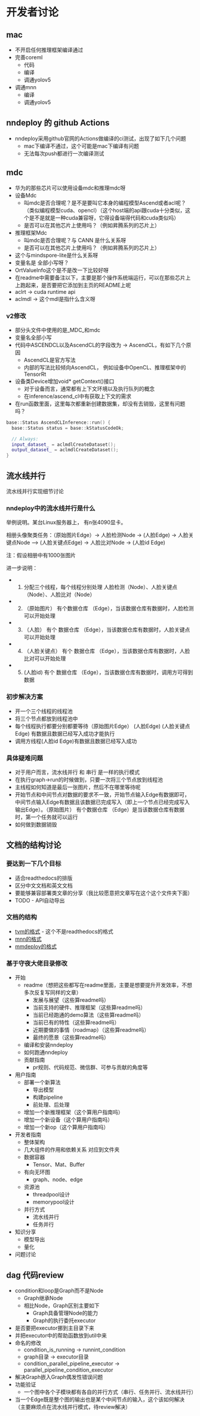 # 开发者讨论

## mac
+ 不开启任何推理框架编译通过
+ 完善coreml
  + 代码
  + 编译
  + 调通yolov5
+ 调通mnn
  + 编译
  + 调通yolov5

## nndeploy 的 github Actions
+ nndeploy采用github官网的Actions做编译的ci测试，出现了如下几个问题
  + mac下编译不通过，这个可能是mac下编译有问题
  + 无法每次push都进行一次编译测试

## mdc
+ 华为的那些芯片可以使用设备mdc和推理mdc呀
+ 设备Mdc
  + 叫mdc是否合理呢？是不是要叫它本身的编程模型Ascend或者acl呢？（类似编程模型cuda、opencl）（这个host端的api跟cuda十分类似，这个是不是就是一种cuda兼容呀，它得设备端得代码和cuda类似吗）
  + 是否可以在其他芯片上使用吗？（例如昇腾系列的芯片上）
+ 推理框架Mdc
  + 叫mdc是否合理呢？与 CANN 是什么关系呀
  + 是否可以在其他芯片上使用吗？（例如昇腾系列的芯片上）
+ 这个与mindspore-lite是什么关系呀
+ 变量名是 全部小写呀？
+ OrtValueInfo这个是不是改一下比较好呀
+ 在readme中需要备注以下，主要是那个操作系统端运行，可以在那些芯片上上跑起来，是否要把它添加到主页的README上呢
+ aclrt -> cuda runtime api
+ aclmdl -> 这个mdl是指什么含义呀

### v2修改
+ 部分头文件中使用的是_MDC_和mdc
+ 变量名全部小写
+ 代码中ASCENDCL以及AscendCL的字段改为 -> AscendCL，有如下几个原因
  + AscendCL是官方写法
  + 内部的写法比较倾向AscendCL， 例如设备中OpenCL、推理框架中的TensorRt
+ 设备类Device增加void* getContext()接口
  + 对于设备而言，通常都有上下文环境以及执行队列的概念
  + 在inference/ascend_cl中有获取上下文的需求
+ 在run函数里面，这里每次都重新创建数据集，却没有去销毁，这里有问题吗？
```c++
base::Status AscendCLInference::run() {
  base::Status status = base::kStatusCodeOk;

  // Always: 
  input_dataset_ = aclmdlCreateDataset();
  output_dataset_ = aclmdlCreateDataset();
}
```

## 流水线并行

流水线并行实现细节讨论

### nndeploy中的流水线并行是什么

举例说明。某台Linux服务器上， 有n张4090显卡。

相册头像聚类任务：（原始图片Edge）-> 人脸检测Node -> (人脸Edge) -> 人脸关键点Node —> (人脸关键点Edge) -> 人脸比对Node -> (人脸id Edge)

注：假设相册中有1000张图片

进一步说明：

+ 1. 分配三个线程，每个线程分别处理 人脸检测（Node）、人脸关键点（Node）、人脸比对（Node）
+ 2. （原始图片） 有个数据仓库 （Edge），当该数据仓库有数据时，人脸检测可以开始处理
+ 3. （人脸） 有个 数据仓库 （Edge），当该数据仓库有数据时，人脸关键点可以开始处理
+ 4. （人脸关键点） 有个 数据仓库 （Edge），当该数据仓库有数据时，人脸比对可以开始处理
+ 5. (人脸id) 有个 数据仓库 （Edge），当该数据仓库有数据时，调用方可得到数据


### 初步解决方案

+ 开一个三个线程的线程池
+ 将三个节点都放到线程池中
+ 每个线程执行都要分别都要等待（原始图片Edge） (人脸Edge) (人脸关键点Edge) 有数据且数据已经写入成功才能执行
+ 调用方线程(人脸id Edge)有数据且数据已经写入成功

### 具体疑难问题
+ 对于用户而言，流水线并行 和 串行 是一样的执行模式
+ 在执行graph->run的时候做到，只要一次将三个节点放到线程池
+ 主线程如何知道是最后一张图片，然后不在哪里等待呢
+ 开始节点和中间节点对数据的要求不一致，开始节点输入Edge有数据即可，中间节点输入Edge有数据且该数据已完成写入（即上一个节点已经完成写入输出Edge）。（原始图片） 有个数据仓库 （Edge）是当该数据仓库有数据时，第一个任务就可以运行
+ 如何做到数据销毁

## 文档的结构讨论
### 要达到一下几个目标
+ 适合readthedocs的排版
+ 区分中文文档和英文文档
+ 要能够兼容部署类文章的分享（我比较愿意把文章写在这个这个文件夹下面）
+ TODO - API自动导出

### 文档的结构
+ [tvm的格式](https://tvm.apache.org/docs/) - 这个不是readthedocs的格式
+ [mnn的格式](https://mnn-docs.readthedocs.io/en/latest/index.html)
+ [mmdeploy的格式](https://mmdeploy.readthedocs.io/zh-cn/latest/get_started.html)

### 基于守夜大佬目录修改
+ 开始
  + readme（想把这些都写在readme里面，主要是想要提升开发效率，不想多次反复写同样的文章）
    + 发展与展望（这些算readme吗）
    + 当前支持的硬件、推理框架（这些算readme吗）
    + 当前已经跑通的demo算法（这些算readme吗）
    + 当前已有的特性（这些算readme吗）
    + 近期要做的事情（roadmap）（这些算readme吗）
    + 最终的愿景（这些算readme吗）
  + 编译和安装nndeploy
  + 如何跑通nndeploy
  + 贡献指南
    + pr规则、代码规范、微信群、可参与贡献的角度等
+ 用户指南
  + 部署一个新算法
    + 导出模型
    + 构建pipeline
    + 前处理、后处理
  + 增加一个新推理框架（这个算用户指南吗）
  + 增加一个新设备（这个算用户指南吗）
  + 增加一个新op（这个算用户指南吗）
+ 开发者指南
  + 整体架构
  + 几大组件的作用和依赖关系 对应到文件夹
  + 数据容器
    + Tensor、Mat、Buffer
  + 有向无环图
    + graph、node、edge
  + 资源池
    + threadpool设计
    + memorypool设计
  + 并行方式
    + 流水线并行
    + 任务并行
+ 知识分享
  + 模型导出
  + 量化
+ 问题讨论

## dag 代码review
+ condition和loop是Graph而不是Node
  + Graph继承Node
  + 相比Node，Graph区别主要如下
    + Graph具备管理Node的能力
    + Graph的执行委托executor
+ 是否要把executor挪到主目录下来
+ 并把executor中的帮助函数放到util中来
+ 命名的修改
  + condition_is_running -> runnint_condition
  + graph目录 -> executor目录
  + condition_parallel_pipeline_executor -> parallel_pipeline_condition_executor
+ 解决Graph嵌入Graph偶发性错误问题
+ 功能验证
  + 一个图中各个子模块都有各自的并行方式（串行、任务并行、流水线并行）
+ 当一个Edge既是整个图的输出也是某个中间节点的输入，这个该如何解决（主要麻烦点在流水线并行模式，待review解决）
